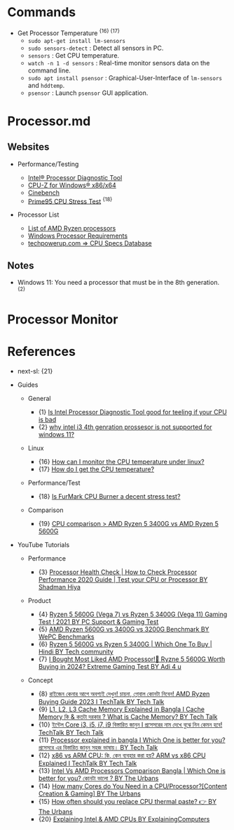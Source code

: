 # Commands

* Get Processor Temperature <sup>{16} {17}</sup>
  * `sudo apt-get install lm-sensors`
  * `sudo sensors-detect` : Detect all sensors in PC.
  * `sensors` : Get CPU temperature.
  * `watch -n 1 -d sensors` : Real-time monitor sensors data on the command line.
  * `sudo apt install psensor` : Graphical-User-Interface of `lm-sensors` and `hddtemp`.
  * `psensor` : Launch `psensor` GUI application.

# Processor.md

## Websites

* Performance/Testing
  * [Intel® Processor Diagnostic Tool](https://www.intel.com/content/www/us/en/download/15951/intel-processor-diagnostic-tool.html)
  * [CPU-Z for Windows® x86/x64](https://www.cpuid.com/softwares/cpu-z.html)
  * [Cinebench](https://www.maxon.net/en/cinebench)
  * [Prime95 CPU Stress Test](https://www.mersenne.org/download/) <sup>{18}</sup>

* Processor List
  * [List of AMD Ryzen processors](https://en.wikipedia.org/wiki/List_of_AMD_Ryzen_processors)
  * [Windows Processor Requirements](https://learn.microsoft.com/en-us/windows-hardware/design/minimum/windows-processor-requirements)
  * [techpowerup.com => CPU Specs Database](https://www.techpowerup.com/cpu-specs/)

## Notes

* Windows 11: You need a processor that must be in the 8th generation. <sup>{2}</sup>

# Processor Monitor

# References

* next-sl: {21}

* Guides

  * General
    * {1} [Is Intel Processor Diagnostic Tool good for teeling if your CPU is bad](https://www.reddit.com/r/techsupport/comments/w5rkiq/is_intel_processor_diagnostic_tool_good_for/)
    * {2} [why intel i3 4th genration prossesor is not supported for windows 11?](https://learn.microsoft.com/en-us/answers/questions/566212/why-intel-i3-4th-genration-prossesor-is-not-suppor)

  * Linux
    * {16} [How can I monitor the CPU temperature under linux?](https://superuser.com/questions/25176/how-can-i-monitor-the-cpu-temperature-under-linux)
    * {17} [How do I get the CPU temperature?](https://askubuntu.com/questions/15832/how-do-i-get-the-cpu-temperature)

  * Performance/Test
    * {18} [Is FurMark CPU Burner a decent stress test?](https://www.reddit.com/r/buildapc/comments/tm2yxn/is_furmark_cpu_burner_a_decent_stress_test/)

  * Comparison
    * {19} [CPU comparison > AMD Ryzen 5 3400G vs AMD Ryzen 5 5600G](https://versus.com/en/amd-ryzen-5-3400g-vs-amd-ryzen-5-5600g)

* YouTube Tutorials

  * Performance
    * {3} [Processor Health Check | How to Check Processor Performance 2020 Guide | Test your CPU or Processor BY Shadman Hiya](https://www.youtube.com/watch?v=TIB4M4LuCKs)

  * Product
    * {4} [Ryzen 5 5600G (Vega 7) vs Ryzen 5 3400G (Vega 11) Gaming Test ! 2021 BY PC Support & Gaming Test](https://www.youtube.com/watch?v=OAr52MDKRx8)
    * {5} [AMD Ryzen 5600G vs 3400G vs 3200G Benchmark BY WePC Benchmarks](https://www.youtube.com/watch?v=RNHUMY31-2E)
    * {6} [Ryzen 5 5600G vs Ryzen 5 3400G | Which One To Buy | Hindi BY Tech community](https://www.youtube.com/watch?v=M-TtABtTSp8)
    * {7} [I Bought Most Liked AMD Processor!🤩 Ryzne 5 5600G Worth Buying in 2024? Extreme Gaming Test BY Adi 4 u](https://www.youtube.com/watch?v=ID0TEEZ5LHc)

  * Concept
    * {8} [রাইজেন কেনার আগে অবশ্যই দেখুন! চায়না, গ্লোবাল কোনটা নিবেন! AMD Ryzen Buying Guide 2023 I TechTalk BY Tech Talk](https://www.youtube.com/watch?v=Kl4Tra8ONbI)
    * {9} [L1, L2, L3 Cache Memory Explained in Bangla I Cache Memory কি & কতটা দরকার ? What is Cache Memory? BY Tech Talk](https://www.youtube.com/watch?v=a0ua6kS_Mj8)
    * {10} [ইন্টেল Core i3, i5, i7, i9 বিস্তারিত জানুন I প্রসেসরের নাম দেখে বুঝে নিন কেমন হবে! TechTalk BY Tech Talk](https://www.youtube.com/watch?v=sxQQxGRjLdg)
    * {11} [Processor explained in bangla I Which One is better for you? প্রসেসরে এর বিস্তারিত জানুন সহজ ভাষায়। BY Tech Talk](https://www.youtube.com/watch?v=I9f-IrShxXw)
    * {12} [x86 vs ARM CPU: কি, কেন ব্যবহার করা হয়? ARM vs x86 CPU Explained I TechTalk BY Tech Talk](https://www.youtube.com/watch?v=S138piIDXWk)
    * {13} [Intel Vs AMD Processors Comparison Bangla | Which One is better for you? কোনটা ভালো ? BY The Urbans](https://www.youtube.com/watch?v=2h0zf7GKQrQ)
    * {14} [How many Cores do You Need in a CPU/Processor?[Content Creation & Gaming] BY The Urbans](https://www.youtube.com/watch?v=9jdnfv40sHE)
    * {15} [How often should you replace CPU thermal paste? 👉 BY The Urbans](https://www.youtube.com/watch?v=c1q97k1NVK8)
    * {20} [Explaining Intel & AMD CPUs BY ExplainingComputers](https://www.youtube.com/watch?v=QcxNdXnahOM)
